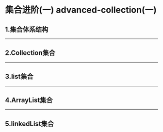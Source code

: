 # 集合进阶(一) advanced-collection(一)

## 1.集合体系结构


---


## 2.Collection集合


---


## 3.list集合


---


## 4.ArrayList集合


---


## 5.linkedList集合